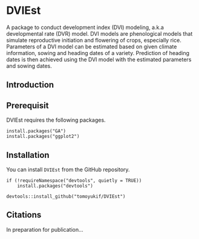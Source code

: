 # DVIEst

A package to conduct development index (DVI) modeling, a.k.a developmental rate 
(DVR) model. DVI models are phenological models that simulate reproductive 
initiation and flowering of crops, especially rice. Parameters of a DVI model
can be estimated based on given climate information, sowing and heading dates 
of a variety. Prediction of heading dates is then achieved using the DVI model 
with the estimated parameters and sowing dates.

## Introduction


## Prerequisit
DVIEst requires the following packages.
```
install.packages("GA")
install.packages("ggplot2")
```

## Installation
You can install `DVIEst` from the GitHub repository.
```
if (!requireNamespace("devtools", quietly = TRUE))
    install.packages("devtools")
    
devtools::install_github("tomoyukif/DVIEst")
```

## Citations
In preparation for publication...
